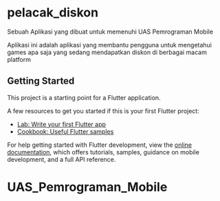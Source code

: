 # pelacak_diskon

Sebuah Aplikasi yang dibuat untuk memenuhi UAS Pemrograman Mobile

Aplikasi ini adalah aplikasi yang membantu pengguna untuk mengetahui games apa saja yang sedang mendapatkan diskon di berbagai macam platform

## Getting Started

This project is a starting point for a Flutter application.

A few resources to get you started if this is your first Flutter project:

- [Lab: Write your first Flutter app](https://docs.flutter.dev/get-started/codelab)
- [Cookbook: Useful Flutter samples](https://docs.flutter.dev/cookbook)

For help getting started with Flutter development, view the
[online documentation](https://docs.flutter.dev/), which offers tutorials,
samples, guidance on mobile development, and a full API reference.
# UAS_Pemrograman_Mobile
